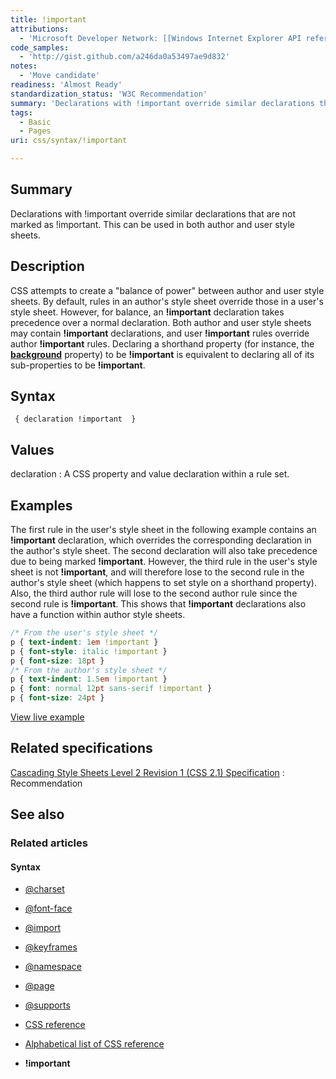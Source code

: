 ```yaml
---
title: !important
attributions:
  - 'Microsoft Developer Network: [[Windows Internet Explorer API reference](http://msdn.microsoft.com/en-us/library/ie/hh828809%28v=vs.85%29.aspx) Article]'
code_samples:
  - 'http://gist.github.com/a246da0a53497ae9d832'
notes:
  - 'Move candidate'
readiness: 'Almost Ready'
standardization_status: 'W3C Recommendation'
summary: 'Declarations with !important override similar declarations that are not marked as !important. This can be used in both author and user style sheets.'
tags:
  - Basic
  - Pages
uri: css/syntax/!important

---
```

## Summary

Declarations with !important override similar declarations that are not marked as !important. This can be used in both author and user style sheets.

## Description

CSS attempts to create a "balance of power" between author and user style sheets. By default, rules in an author's style sheet override those in a user's style sheet. However, for balance, an **!important** declaration takes precedence over a normal declaration. Both author and user style sheets may contain **!important** declarations, and user **!important** rules override author **!important** rules. Declaring a shorthand property (for instance, the [**background**](/css/properties/background) property) to be **!important** is equivalent to declaring all of its sub-properties to be **!important**.

## Syntax

` { declaration !important  }`

## Values

declaration
:   A CSS property and value declaration within a rule set.

## Examples

The first rule in the user's style sheet in the following example contains an **!important** declaration, which overrides the corresponding declaration in the author's style sheet. The second declaration will also take precedence due to being marked **!important**. However, the third rule in the user's style sheet is not **!important**, and will therefore lose to the second rule in the author's style sheet (which happens to set style on a shorthand property). Also, the third author rule will lose to the second author rule since the second rule is **!important**. This shows that **!important** declarations also have a function within author style sheets.

``` css
/* From the user's style sheet */
p { text-indent: 1em !important }
p { font-style: italic !important }
p { font-size: 18pt }
/* From the author's style sheet */
p { text-indent: 1.5em !important }
p { font: normal 12pt sans-serif !important }
p { font-size: 24pt }
```

[View live example](http://code.webplatform.org/gist/a246da0a53497ae9d832)

## Related specifications

[Cascading Style Sheets Level 2 Revision 1 (CSS 2.1) Specification](http://www.w3.org/TR/CSS2/cascade.html#important-rules)
:   Recommendation

## See also

### Related articles

#### Syntax

-   [@charset](/css/atrules/@charset)

-   [@font-face](/css/atrules/@font-face)

-   [@import](/css/atrules/@import)

-   [@keyframes](/css/atrules/@keyframes)

-   [@namespace](/css/atrules/@namespace)

-   [@page](/css/atrules/@page)

-   [@supports](/css/atrules/@supports)

-   [CSS reference](/css/reference)

-   [Alphabetical list of CSS reference](/css/reference/alphabetical)

-   **!important**

